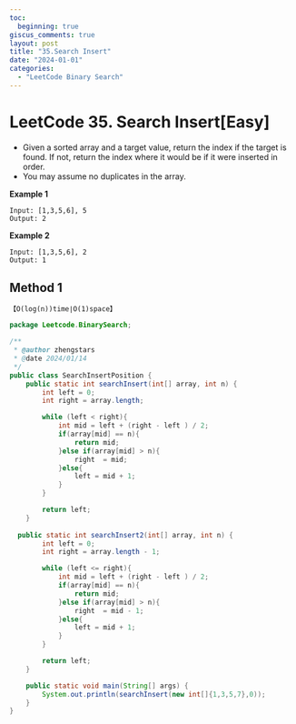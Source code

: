 ```yaml
---
toc:
  beginning: true
giscus_comments: true
layout: post
title: "35.Search Insert"
date: "2024-01-01"
categories:
  - "LeetCode Binary Search"
---
```


# LeetCode 35. Search Insert[Easy]

- Given a sorted array and a target value, return the index if the target is found. If not, return the index where it would be if it were inserted in order.
- You may assume no duplicates in the array.

**Example 1**

```
Input: [1,3,5,6], 5
Output: 2
```

**Example 2**

```
Input: [1,3,5,6], 2
Output: 1
```



## Method 1

```tex
【O(log(n))time∣O(1)space】
```

```java
package Leetcode.BinarySearch;

/**
 * @author zhengstars
 * @date 2024/01/14
 */
public class SearchInsertPosition {
    public static int searchInsert(int[] array, int n) {
        int left = 0;
        int right = array.length;

        while (left < right){
            int mid = left + (right - left ) / 2;
            if(array[mid] == n){
                return mid;
            }else if(array[mid] > n){
                right  = mid;
            }else{
                left = mid + 1;
            }
        }

        return left;
    }
  
  public static int searchInsert2(int[] array, int n) {
        int left = 0;
        int right = array.length - 1;

        while (left <= right){
            int mid = left + (right - left ) / 2;
            if(array[mid] == n){
                return mid;
            }else if(array[mid] > n){
                right  = mid - 1;
            }else{
                left = mid + 1;
            }
        }

        return left;
    }

    public static void main(String[] args) {
        System.out.println(searchInsert(new int[]{1,3,5,7},0));
    }
}

```








